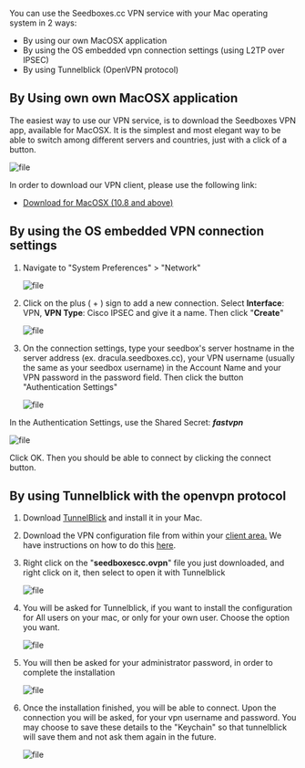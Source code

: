 You can use the Seedboxes.cc VPN service with your Mac operating system in 2 ways:

* By using our own MacOSX application
* By using the OS embedded vpn connection settings (using L2TP over IPSEC)
* By using Tunnelblick (OpenVPN protocol)

## By Using own own MacOSX application

The easiest way to use our VPN service, is to download the Seedboxes VPN app, available for MacOSX. It is the simplest and most elegant way to be able to switch among different servers and countries, just with a click of a button.

![file](https://rapiddot-support-community-uploads.s3.amazonaws.com/uploads/image-1491565262441.png)

In order to download our VPN client, please use the following link:

* [Download for MacOSX (10.8 and above)](https://www.seedboxes.cc/download/vpn/macosx)

## By using the OS embedded VPN connection settings

1. Navigate to "System Preferences" > "Network"

    ![file](https://rapiddot-support-community-uploads.s3.amazonaws.com/uploads/image-1491565334413.png)

2. Click on the plus ( + ) sign to add a new connection. Select **Interface**: VPN, **VPN Type**: Cisco IPSEC and give it a name. Then click "**Create**"

    ![file](https://rapiddot-support-community-uploads.s3.amazonaws.com/uploads/image-1519461689662.40.51.png)

3. On the connection settings, type your seedbox's server hostname in the server address (ex. dracula.seedboxes.cc), your VPN username (usually the same as your seedbox username) in the Account Name and your VPN password in the password field. Then click the button "Authentication Settings"

    ![file](https://rapiddot-support-community-uploads.s3.amazonaws.com/uploads/image-1519461901249.44.02.png)

In the Authentication Settings, use the Shared Secret: ***fastvpn***

   ![file](https://rapiddot-support-community-uploads.s3.amazonaws.com/uploads/image-1519461936347.43.44.png)

Click OK. Then you should be able to connect by clicking the connect button.

## By using Tunnelblick with the openvpn protocol

1. Download [TunnelBlick](https://tunnelblick.net/) and install it in your Mac.

2. Download the VPN configuration file from within your [client area.](https://www.seedboxes.cc/client) We have instructions on how to do this [here](https://community.seedboxes.cc/articles/how-to-use-the-seedboxescc-vpn-service).

3. Right click on the "**seedboxescc.ovpn**" file you just downloaded, and right click on it, then select to open it with Tunnelblick

    ![file](https://rapiddot-support-community-uploads.s3.amazonaws.com/uploads/image-1491565744560.png)

4. You will be asked for Tunnelblick, if you want to install the configuration for All users on your mac, or only for your own user. Choose the option you want.

    ![file](https://rapiddot-support-community-uploads.s3.amazonaws.com/uploads/image-1491812076015.png)

5. You will then be asked for your administrator password, in order to complete the installation

    ![file](https://rapiddot-support-community-uploads.s3.amazonaws.com/uploads/image-1491812090658.jpg)

6. Once the installation finished, you will be able to connect. Upon the connection you will be asked, for your vpn username and password. You may choose to save these details to the "Keychain" so that tunnelblick will save them and not ask them again in the future.

    ![file](https://rapiddot-support-community-uploads.s3.amazonaws.com/uploads/image-1491812102031.png)